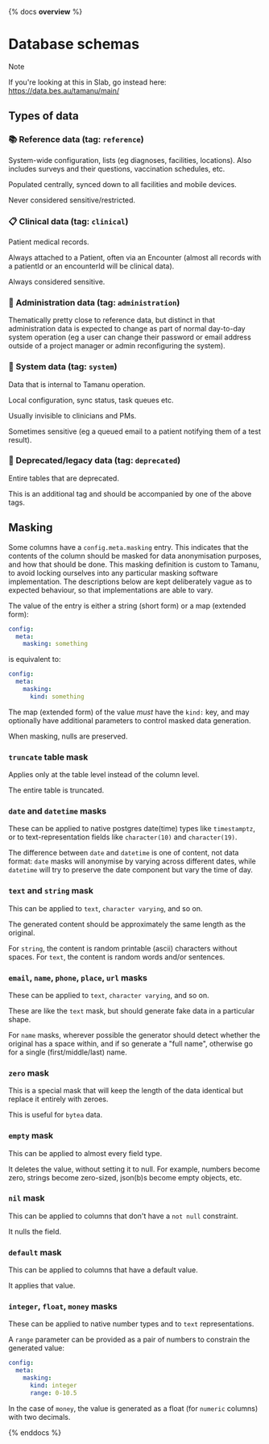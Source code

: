{% docs __overview__ %}
# Database schemas

> [!NOTE]
> If you're looking at this in Slab, go instead here:
> <https://data.bes.au/tamanu/main/>

## Types of data

### 📚 Reference data (tag: `reference`)

System-wide configuration, lists (eg diagnoses, facilities, locations).
Also includes surveys and their questions, vaccination schedules, etc.

Populated centrally, synced down to all facilities and mobile devices.

Never considered sensitive/restricted.

### 📋 Clinical data (tag: `clinical`)

Patient medical records. 

Always attached to a Patient, often via an Encounter (almost all records with a patientId or an encounterId will be clinical data).

Always considered sensitive.

### 📁 Administration data (tag: `administration`)

Thematically pretty close to reference data, but distinct in that administration data is expected to change as part of normal day-to-day system operation (eg a user can change their password or email address outside of a project manager or admin reconfiguring the system).

### 🔧 System data (tag: `system`)

Data that is internal to Tamanu operation.

Local configuration, sync status, task queues etc.

Usually invisible to clinicians and PMs.

Sometimes sensitive (eg a queued email to a patient notifying them of a test result).

### 🚮 Deprecated/legacy data (tag: `deprecated`)

Entire tables that are deprecated.

This is an additional tag and should be accompanied by one of the above tags.

## Masking

Some columns have a `config.meta.masking` entry.
This indicates that the contents of the column should be masked for data anonymisation purposes, and how that should be done.
This masking definition is custom to Tamanu, to avoid locking ourselves into any particular masking software implementation.
The descriptions below are kept deliberately vague as to expected behaviour, so that implementations are able to vary.

The value of the entry is either a string (short form) or a map (extended form):

```yaml
config:
  meta:
    masking: something
```

is equivalent to:

```yaml
config:
  meta:
    masking:
      kind: something
```

The map (extended form) of the value _must_ have the `kind:` key, and may optionally have additional parameters to control masked data generation.

When masking, nulls are preserved.

### `truncate` table mask

Applies only at the table level instead of the column level.

The entire table is truncated.

### `date` and `datetime` masks

These can be applied to native postgres date(time) types like `timestamptz`, or to text-representation fields like `character(10)` and `character(19)`.

The difference between `date` and `datetime` is one of content, not data format: `date` masks will anonymise by varying across different dates, while `datetime` will try to preserve the date component but vary the time of day.

### `text` and `string` mask

This can be applied to `text`, `character varying`, and so on.

The generated content should be approximately the same length as the original.

For `string`, the content is random printable (ascii) characters without spaces.
For `text`, the content is random words and/or sentences.

### `email`, `name`, `phone`, `place`, `url` masks

These can be applied to `text`, `character varying`, and so on.

These are like the `text` mask, but should generate fake data in a particular shape.

For `name` masks, wherever possible the generator should detect whether the original has a space within, and if so generate a "full name", otherwise go for a single (first/middle/last) name.

### `zero` mask

This is a special mask that will keep the length of the data identical but replace it entirely with zeroes.

This is useful for `bytea` data.

### `empty` mask

This can be applied to almost every field type.

It deletes the value, without setting it to null.
For example, numbers become zero, strings become zero-sized, json(b)s become empty objects, etc.

### `nil` mask

This can be applied to columns that don't have a `not null` constraint.

It nulls the field.

### `default` mask

This can be applied to columns that have a default value.

It applies that value.

### `integer`, `float`, `money` masks

These can be applied to native number types and to `text` representations.

A `range` parameter can be provided as a pair of numbers to constrain the generated value:

```yaml
config:
  meta:
    masking:
      kind: integer
      range: 0-10.5
```

In the case of `money`, the value is generated as a float (for `numeric` columns) with two decimals.

{% enddocs %}
